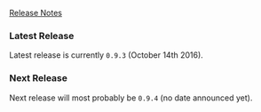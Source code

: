 [Release Notes](/Haufe-Lexware/wicked.haufe.io/blob/master/doc/release-notes.md)

### Latest Release

Latest release is currently `0.9.3` (October 14th 2016).

### Next Release

Next release will most probably be `0.9.4` (no date announced yet).
